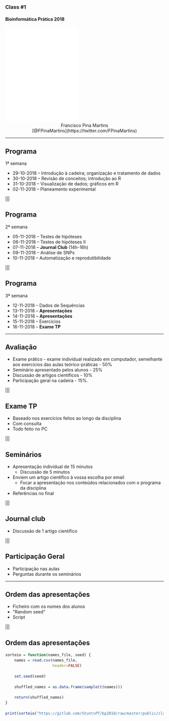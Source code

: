 ### Class #1

#### Bioinformática Prática 2018

<img src="C01_assets/logo-FCUL.png" style="background:none; border:none; box-shadow:none;">

<center>Francisco Pina Martins</center>

<center>[@FPinaMartins](https://twitter.com/FPinaMartins)</center>

---

## Programa

1ª semana

* 29-10-2018 – Introdução à cadeira; organização e tratamento de dados
* 30-10-2018 – Revisão de conceitos; introdução ao R
* 31-10-2018 – Visualização de dados; gráficos em R
* 02-11-2018 – Planeamento experimental

|||

## Programa

2ª semana

* 05-11-2018 – Testes de hipóteses
* 06-11-2018 – Testes de hipóteses II
* 07-11-2018 – **Journal Club** (14h-16h)
* 09-11-2018 – Análise de SNPs
* 10-11-2018 – Automatização e reprodutibilidade

|||

## Programa

3ª semana

* 12-11-2018 – Dados de Sequências
* 13-11-2018 – **Apresentações**
* 14-11-2018 – **Apresentações**
* 15-11-2018 – Exercícios
* 16-11-2018 – **Exame TP**

---

## Avaliação

* Exame prático - exame individual realizado em computador, semelhante aos exercícios das aulas teórico-práticas - 50% <!-- .element: class="fragment" data-fragment-index="1" -->
* Seminário apresentado pelos alunos - 25%  <!-- .element: class="fragment" data-fragment-index="2" -->
* Discussão de artigos científicos - 10%  <!-- .element: class="fragment" data-fragment-index="3" -->
* Participação geral na cadeira - 15%. <!-- .element: class="fragment" data-fragment-index="4" -->

|||

## Exame TP

* Baseado nos exercícios feitos ao longo da disciplina <!-- .element: class="fragment" data-fragment-index="1" -->
* Com consulta <!-- .element: class="fragment" data-fragment-index="2" -->
* Todo feito no PC <!-- .element: class="fragment" data-fragment-index="3" -->

|||

## Seminários

* Apresentação individual de 15 minutos <!-- .element: class="fragment" data-fragment-index="1" -->
  * Discussão de 5 minutos <!-- .element: class="fragment" data-fragment-index="1" -->
* Enviem um artigo científico à vossa escolha por email <!-- .element: class="fragment" data-fragment-index="2" -->
  * Focar a apresentação nos conteúdos relacionados com o programa da disciplina <!-- .element: class="fragment" data-fragment-index="2" -->
* Referências no final <!-- .element: class="fragment" data-fragment-index="3" -->

|||

## Journal club

* Discussão de 1 artigo científico <!-- .element: class="fragment" data-fragment-index="1" -->

|||

## Participação Geral

* Participação nas aulas <!-- .element: class="fragment" data-fragment-index="1" -->
* Perguntas durante os seminários <!-- .element: class="fragment" data-fragment-index="2" -->

---

## Ordem das apresentações

* Ficheiro com os nomes dos alunos <!-- .element: class="fragment" data-fragment-index="1" -->
* "Random seed" <!-- .element: class="fragment" data-fragment-index="2" -->
* Script <!-- .element: class="fragment" data-fragment-index="3" -->

|||

## Ordem das apresentações

```R
sorteio = function(names_file, seed) {
    names = read.csv(names_file,
                     header=FALSE)

    set.seed(seed)

    shuffled_names = as.data.frame(sample(t(names)))

    return(shuffled_names)
}

print(sorteio("https://gitlab.com/StuntsPT/bp2018/raw/master/public/classes/C01_assets/nomes.txt", 12345))
```
